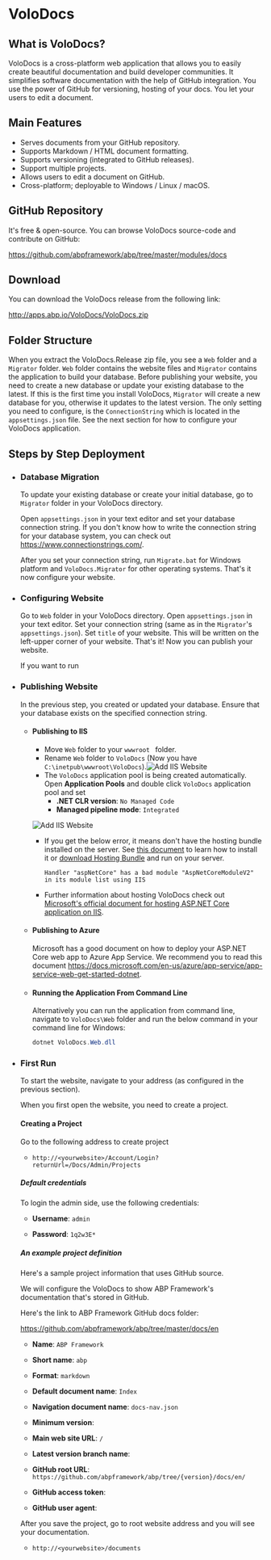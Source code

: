 # VoloDocs 

## What is VoloDocs?

VoloDocs is a cross-platform web application that allows you to easily create beautiful documentation and build developer communities. It simplifies software documentation with the help of GitHub integration. You use the power of GitHub for versioning, hosting of your docs. You let your users to edit a document.

## Main Features

- Serves documents from your GitHub repository.
- Supports Markdown / HTML document formatting.
- Supports versioning (integrated to GitHub releases).
- Support multiple projects.
- Allows users to edit a document on GitHub.
- Cross-platform; deployable to Windows / Linux / macOS.

## GitHub Repository

It's free & open-source. You can browse VoloDocs source-code and contribute on GitHub:

https://github.com/abpframework/abp/tree/master/modules/docs

## Download

You can download the VoloDocs release from the following link:

http://apps.abp.io/VoloDocs/VoloDocs.zip

## Folder Structure

When you extract the VoloDocs.Release zip file, you see a `Web` folder and a `Migrator` folder. `Web` folder contains the website files and `Migrator` contains the application to build your database. Before publishing your website, you need to create a new database or update your existing database to the latest. If this is the first time you install VoloDocs, `Migrator` will create a new database for you, otherwise it updates to the latest version. The only setting you need to configure, is the `ConnectionString` which is located in the `appsettings.json` file. See the next section for how to configure your VoloDocs application.

## Steps by Step Deployment

- ### Database Migration

   To update your existing database or create your initial database, go to `Migrator` folder in your VoloDocs directory. 

   Open `appsettings.json` in your text editor and set your database connection string. If you don't know how to write the connection string for your database system, you can check out https://www.connectionstrings.com/.

   After you set your connection string, run `Migrate.bat` for Windows platform and `VoloDocs.Migrator` for other operating systems. That's it now configure your website.

- ### Configuring Website

   Go to `Web` folder in your VoloDocs directory. Open `appsettings.json` in your text editor. Set your connection string (same as in the `Migrator`'s  `appsettings.json`). Set `title` of your website. This will be written on the left-upper corner of your website. That's it! Now you can publish your website.

   If you want to run 

- ### Publishing Website

   In the previous step, you created or updated your database. Ensure that your database exists on the specified connection string. 

   - #### Publishing to IIS 

      - Move `Web`  folder to your `wwwroot ` folder.
      - Rename `Web` folder to `VoloDocs`  (Now you have `C:\inetpub\wwwroot\VoloDocs`).![Add IIS Website](images/volodocs-iis-add-website.png)
      - The `VoloDocs` application pool is being created automatically. Open **Application Pools**  and double click `VoloDocs` application pool and set 
        - **.NET CLR version**: `No Managed Code`
        - **Managed pipeline mode**: `Integrated`

      ![Add IIS Website](images/volodocs-iis-application-pool.png)

      

      - If you get the below error, it means don't have the hosting bundle installed on the server. See [this document](https://docs.microsoft.com/aspnet/core/host-and-deploy/iis/#install-the-net-core-hosting-bundle) to learn how to install it or [download Hosting Bundle](https://www.microsoft.com/net/permalink/dotnetcore-current-windows-runtime-bundle-installer) and run on your server.

        ```
        Handler "aspNetCore" has a bad module "AspNetCoreModuleV2" in its module list using IIS       
        ```

      - Further information about hosting VoloDocs check out [Microsoft's official document for hosting ASP.NET Core application on IIS](https://docs.microsoft.com/en-us/aspnet/core/host-and-deploy/iis).

   - #### Publishing to Azure

      Microsoft has a good document on how to deploy your ASP.NET Core web app to Azure App Service. We recommend you to read this document https://docs.microsoft.com/en-us/azure/app-service/app-service-web-get-started-dotnet.

    - #### Running the Application From Command Line 

      Alternatively you can run the application from command line, navigate to `VoloDocs\Web` folder and run the below command in your command line for Windows:

      ```powershell
      dotnet VoloDocs.Web.dll
      ```

- ### First Run

   To start the website, navigate to your address (as configured in the previous section).

   When you first open the website, you need to create a project.

   #### Creating a Project

   Go to the following address to create project

   - `http://<yourwebsite>/Account/Login?returnUrl=/Docs/Admin/Projects`

   ##### Default credentials

   To login the admin side, use the following credentials:

   * **Username**: `admin`

   * **Password**: `1q2w3E*`

   ##### An example project definition

   Here's a sample project information that uses GitHub source.

   We will configure the VoloDocs to show ABP Framework's documentation that's stored in GitHub.

   Here's the link to ABP Framework GitHub docs folder:

   https://github.com/abpframework/abp/tree/master/docs/en

   

   * **Name**: `ABP Framework`

   * **Short name**: `abp`

   * **Format**: `markdown`

   * **Default document name**: `Index`

   * **Navigation document name**: `docs-nav.json`

   * **Minimum version**: <empty>

   * **Main web site URL**: `/`

   * **Latest version branch name**: <empty>

   * **GitHub root URL**: `https://github.com/abpframework/abp/tree/{version}/docs/en/`

   * **GitHub access token**: <retrieve from GitHub>

   * **GitHub user agent**: <your username>

     

   After you save the project, go to root website address and you will see your documentation.

   * `http://<yourwebsite>/documents`




